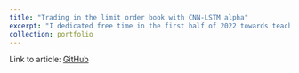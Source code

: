 ```yaml
---
title: "Trading in the limit order book with CNN-LSTM alpha"
excerpt: "I dedicated free time in the first half of 2022 towards teaching myself concepts in deep learning and time series analysis through a hands-on project"
collection: portfolio
---
```


Link to article: [GitHub](https://github.com/ajcutuli/OFI_NN_Project/blob/main/DeepOFI.ipynb)
